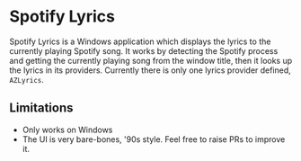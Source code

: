 # Spotify Lyrics
Spotify Lyrics is a Windows application which displays the lyrics to the currently playing Spotify song. It works by detecting the Spotify process and getting the currently playing song from the window title, then it looks up the lyrics in its providers.
Currently there is only one lyrics provider defined, `AZLyrics`.

## Limitations
- Only works on Windows
- The UI is very bare-bones, '90s style. Feel free to raise PRs to improve it.